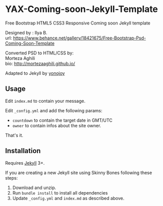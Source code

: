 # YAX-Coming-soon-Jekyll-Template
Free Bootstrap HTML5 CSS3 Responsive Coming soon  Jekyll template

Designed by : Ilya B.  
url: https://www.behance.net/gallery/18421675/Free-Bootstrap-Psd-Coming-Soon-Template  

Converted PSD to HTML/CSS by:  
Morteza Aghili  
bio: http://mortezaaghili.github.io/  

Adapted to Jekyll by [yonojoy](https://github.com/yonojoy)

## Usage
Edit `index.md` to contain your message.

Edit `_config.yml` and add the following params:

* `countdown` to contain the target date in GMT/UTC
* `owner` to contain infos about the site owner.

That's it.

## Installation

Requires [Jekyll](http://jekyllrb.com/) 3+.

If you are creating a new Jekyll site using Skinny Bones following these steps:

1. Download and unzip.
2. Run `bundle install` to install all dependencies
3. Update `_config.yml` and `index.md` as described above.
